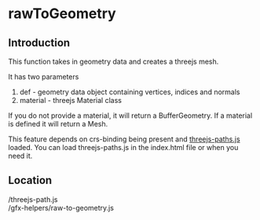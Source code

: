 # rawToGeometry

## Introduction
This function takes in geometry data and creates a threejs mesh.

It has two parameters

1. def  - geometry data object containing vertices, indices and normals
1. material - threejs Material class

If you do not provide a material, it will return a BufferGeometry.
If a material is defined it will return a Mesh.

This feature depends on crs-binding being present and [threejs-paths.js](https://github.com/caperaven/crs-components/blob/master/src/threejs-paths.js) loaded.
You can load threejs-paths.js in the index.html file or when you need it.

## Location
/threejs-path.js  
/gfx-helpers/raw-to-geometry.js  
